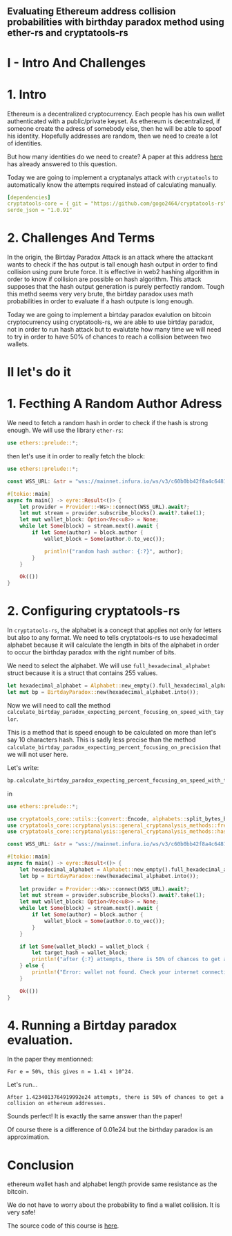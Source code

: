 ## Evaluating Ethereum address collision probabilities with birthday paradox method using ether-rs and cryptatools-rs

# I - Intro And Challenges

# 1. Intro

Ethereum is a decentralized cryptocurrency. Each people has his own wallet authenticated with a public/private keyset. As ethereum is decentralized, if someone create the adress of somebody else, then he will be able to spoof his identity. Hopefully addresses are random, then we need to create a lot of identities.

But how many identities do we need to create? A paper at this address [here](https://download.wpsoftware.net/bitcoin-birthday.pdf) has already answered to this question.

Today we are going to implement a cryptanalys attack with `cryptatools` to automatically know the attempts required instead of calculating manually.

```yaml
[dependencies]
cryptatools-core = { git = "https://github.com/gogo2464/cryptatools-rs", package = 'cryptatools-core', version = '0.1.2' }
serde_json = "1.0.91"
```

# 2. Challenges And Terms

In the origin, the Birtday Paradox Attack is an attack where the attackant wants to check if the has output is tall enough hash output in order to find collision using pure brute force.
It is effective in web2 hashing algorithm in order to know if collision are possible on hash algorithm.
This attack supposes that the hash output generation is purely perfectly random. Tough this methd seems very very brute, the birtday paradox uses math probabilities in order to evaluate if a hash outpute is long enough.

Today we are going to implement a birtday paradox evalution on bitcoin cryptocurrency using cryptatools-rs, we are able to use birtday paradox, not in order to run hash attack but to evalutate how many time we will need to try in order to have 50% of chances to reach a collision between two wallets.

# II let's do it

# 1. Fecthing A Random Author Adress

We need to fetch a random hash in order to check if the hash is strong enough. We will use the library `ether-rs`:

```rust
use ethers::prelude::*;
```

then let's use it in order to really fetch the block:

```rust
use ethers::prelude::*;

const WSS_URL: &str = "wss://mainnet.infura.io/ws/v3/c60b0bb42f8a4c6481ecd229eddaca27";

#[tokio::main]
async fn main() -> eyre::Result<()> {    
    let provider = Provider::<Ws>::connect(WSS_URL).await?;
    let mut stream = provider.subscribe_blocks().await?.take(1);
    let mut wallet_block: Option<Vec<u8>> = None;
    while let Some(block) = stream.next().await {
        if let Some(author) = block.author {
            wallet_block = Some(author.0.to_vec());

            println!("random hash author: {:?}", author);
        }
    }

    Ok(())
}
```

# 2. Configuring cryptatools-rs


In `cryptatools-rs`, the alphabet is a concept that applies not only for letters but also to any format. We need to tells cryptatools-rs to use hexadecimal alphabet because it will calculate the length in bits of the alphabet in order to occur the birthday paradox with the right number of bits.

We need to select the alphabet. We will use `full_hexadecimal_alphabet` struct because it is a struct that contains 255 values.

```rust
let hexadecimal_alphabet = Alphabet::new_empty().full_hexadecimal_alphabet();
let mut bp = BirtdayParadox::new(hexadecimal_alphabet.into());
```

Now we will need to call the method `calculate_birtday_paradox_expecting_percent_focusing_on_speed_with_taylor`.

This is a method that is speed enough to be calculated on more than let's say 10 characters hash. This is sadly less precise than the method  `calculate_birtday_paradox_expecting_percent_focusing_on_precision` that we will not user here.

Let's write:

```rust
bp.calculate_birtday_paradox_expecting_percent_focusing_on_speed_with_taylor(target_hash.clone(), 0.50)
```

in

```rust
use ethers::prelude::*;

use cryptatools_core::utils::{convert::Encode, alphabets::split_bytes_by_characters_representation, alphabets::Alphabet, alphabets::Encoding};
use cryptatools_core::cryptanalysis::general_cryptanalysis_methods::frequency_analysis::coincidence_index::CoincidenceIndexGuesser;
use cryptatools_core::cryptanalysis::general_cryptanalysis_methods::hash_cryptanalysis::birthday_paradox::BirtdayParadox;

const WSS_URL: &str = "wss://mainnet.infura.io/ws/v3/c60b0bb42f8a4c6481ecd229eddaca27";

#[tokio::main]
async fn main() -> eyre::Result<()> {
    let hexadecimal_alphabet = Alphabet::new_empty().full_hexadecimal_alphabet();
    let bp = BirtdayParadox::new(hexadecimal_alphabet.into());
    
    let provider = Provider::<Ws>::connect(WSS_URL).await?;
    let mut stream = provider.subscribe_blocks().await?.take(1);
    let mut wallet_block: Option<Vec<u8>> = None;
    while let Some(block) = stream.next().await {
        if let Some(author) = block.author {
            wallet_block = Some(author.0.to_vec());
        }
    }

    if let Some(wallet_block) = wallet_block {
        let target_hash = wallet_block;
        println!("after {:?} attempts, there is 50% of chances to get a collision on ethereum addresses.", bp.calculate_birtday_paradox_expecting_percent_focusing_on_speed_with_taylor(target_hash.clone(), 0.50));
    } else {
        println!("Error: wallet not found. Check your internet connection.");
    }

    Ok(())
}
```

# 4. Running a Birtday paradox evaluation.

In the paper they mentionned:
```
For e = 50%, this gives n = 1.41 × 10^24.
```

Let's run...
```
After 1.4234013764919992e24 attempts, there is 50% of chances to get a collision on ethereum addresses.
```

Sounds perfect! It is exactly the same answer than the paper!

Of course there is a difference of 0.01e24 but the birthday paradox is an approximation.

# Conclusion

ethereum wallet hash and alphabet length provide same resistance as the bitcoin.

We do not have to worry about the probability to find a wallet collision. It is very safe!

The source code of this course is [here](https://github.com/gogo2464/cryptatools-rs/tree/master/docs/doc-examples/ethereum-colision-evaluation).